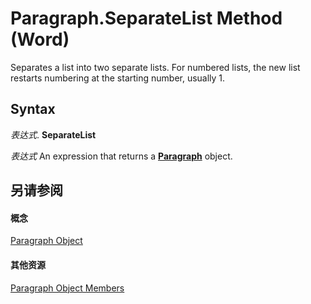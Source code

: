 
# Paragraph.SeparateList Method (Word)

Separates a list into two separate lists. For numbered lists, the new list restarts numbering at the starting number, usually 1.


## Syntax

 _表达式_. **SeparateList**

 _表达式_ An expression that returns a **[Paragraph](0a704079-a082-4ab1-841b-fc0d49dd26d4.md)** object.


## 另请参阅


#### 概念


[Paragraph Object](0a704079-a082-4ab1-841b-fc0d49dd26d4.md)
#### 其他资源


[Paragraph Object Members](http://msdn.microsoft.com/library/e1fc5b91-e908-580e-ab72-898648a5c0c3%28Office.15%29.aspx)
